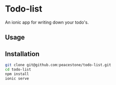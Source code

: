 # Todo-list
An ionic app for writing down your todo's.

## Usage

## Installation

```bash
git clone git@github.com:peacestone/todo-list.git
cd todo-list
npm install
ionic serve
```
